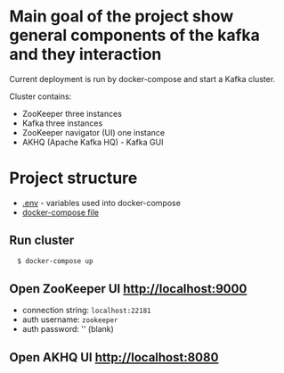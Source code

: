 # Main goal of the project show general components of the kafka and they interaction
Current deployment is run by docker-compose and start a Kafka cluster.

Cluster contains:
- ZooKeeper three instances
- Kafka three instances
- ZooKeeper navigator (UI) one instance
- AKHQ (Apache Kafka HQ) - Kafka GUI

# Project structure
- [.env](.env) - variables used into docker-compose 
- [docker-compose file](docker-compose.yaml)


## Run cluster
```bash
  $ docker-compose up
```
## Open ZooKeeper UI [http://localhost:9000](http://localhost:9000)
  + connection string: `localhost:22181`
  + auth username: `zookeeper`
  + auth password: '' (blank)

## Open AKHQ UI [http://localhost:8080](http://localhost:8080)
